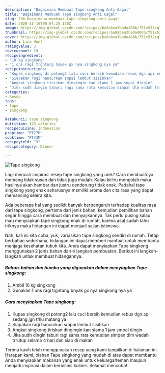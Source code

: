 ```yaml
---
description: "Bagaimana Membuat Tape singkong Anti Gagal"
title: "Bagaimana Membuat Tape singkong Anti Gagal"
slug: 738-bagaimana-membuat-tape-singkong-anti-gagal
date: 2020-11-16T00:04:25.120Z
image: https://img-global.cpcdn.com/recipes/ba0abea3bada460b/751x532cq70/tape-singkong-foto-resep-utama.jpg
thumbnail: https://img-global.cpcdn.com/recipes/ba0abea3bada460b/751x532cq70/tape-singkong-foto-resep-utama.jpg
cover: https://img-global.cpcdn.com/recipes/ba0abea3bada460b/751x532cq70/tape-singkong-foto-resep-utama.jpg
author: Lina Hunt
ratingvalue: 3
reviewcount: 10
recipeingredient:
- "10 kg singkong"
- "1 ons ragi trgntung bnyak gx nya singkong nya ya"
recipeinstructions:
- "Kupas singkong di potong2 lalu cuci bersih kemudian rebus dgn api sedang jgn trllu matang ya"
- "Siapakan ragi hancurkan smpai lembut sisihkan"
- "Angkat singkong tiriskan dingingin kan slama 1 jam smpai dingin"
- "Jika sudh dingin taburi ragi sama rata kemudian simpan dlm wadah trrutup selama 4 hari dan siap di makan"
categories:
- Resep
tags:
- tape
- singkong

katakunci: tape singkong 
nutrition: 123 calories
recipecuisine: Indonesian
preptime: "PT27M"
cooktime: "PT33M"
recipeyield: "3"
recipecategory: Dinner

---
```



![Tape singkong](https://img-global.cpcdn.com/recipes/ba0abea3bada460b/751x532cq70/tape-singkong-foto-resep-utama.jpg)

Lagi mencari inspirasi resep tape singkong yang unik? Cara membuatnya memang tidak susah dan tidak juga mudah. Kalau keliru mengolah maka hasilnya akan hambar dan justru cenderung tidak enak. Padahal tape singkong yang enak seharusnya memiliki aroma dan cita rasa yang dapat memancing selera kita.



Ada beberapa hal yang sedikit banyak berpengaruh terhadap kualitas rasa dari tape singkong, pertama dari jenis bahan, kemudian pemilihan bahan segar hingga cara membuat dan menyajikannya. Tak perlu pusing kalau mau menyiapkan tape singkong enak di rumah, karena asal sudah tahu triknya maka hidangan ini dapat menjadi sajian istimewa.


Nah, kali ini kita coba, yuk, variasikan tape singkong sendiri di rumah. Tetap berbahan sederhana, hidangan ini dapat memberi manfaat untuk membantu menjaga kesehatan tubuh kita. Anda dapat menyiapkan Tape singkong menggunakan 2 jenis bahan dan 4 langkah pembuatan. Berikut ini langkah-langkah untuk membuat hidangannya.

<!--inarticleads1-->

##### Bahan-bahan dan bumbu yang digunakan dalam menyiapkan Tape singkong:

1. Ambil 10 kg singkong
1. Gunakan 1 ons ragi trgntung bnyak gx nya singkong nya ya




<!--inarticleads2-->

##### Cara menyiapkan Tape singkong:

1. Kupas singkong di potong2 lalu cuci bersih kemudian rebus dgn api sedang jgn trllu matang ya
1. Siapakan ragi hancurkan smpai lembut sisihkan
1. Angkat singkong tiriskan dingingin kan slama 1 jam smpai dingin
1. Jika sudh dingin taburi ragi sama rata kemudian simpan dlm wadah trrutup selama 4 hari dan siap di makan




Terima kasih telah menggunakan resep yang kami tampilkan di halaman ini. Harapan kami, olahan Tape singkong yang mudah di atas dapat membantu Anda menyiapkan makanan yang enak untuk keluarga/teman maupun menjadi inspirasi dalam berbisnis kuliner. Selamat mencoba!
